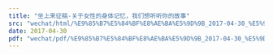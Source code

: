 ```yaml
---
title: "坐上来征稿-关于女性的身体记忆，我们想听听你的故事"
src: "wechat/html/%E9%85%B7%E5%84%BF%E8%AE%BA%E5%9D%9B_2017-04-30_%E5%9D%90%E4%B8%8A%E6%9D%A5%E5%BE%81%E7%A8%BF-%E5%85%B3%E4%BA%8E%E5%A5%B3%E6%80%A7%E7%9A%84%E8%BA%AB%E4%BD%93%E8%AE%B0%E5%BF%86%EF%BC%8C%E6%88%91%E4%BB%AC%E6%83%B3%E5%90%AC%E5%90%AC%E4%BD%A0%E7%9A%84%E6%95%85%E4%BA%8B.html"
date: 2017-04-30
pdf: "wechat/pdf/%E9%85%B7%E5%84%BF%E8%AE%BA%E5%9D%9B_2017-04-30_%E5%9D%90%E4%B8%8A%E6%9D%A5%E5%BE%81%E7%A8%BF-%E5%85%B3%E4%BA%8E%E5%A5%B3%E6%80%A7%E7%9A%84%E8%BA%AB%E4%BD%93%E8%AE%B0%E5%BF%86%EF%BC%8C%E6%88%91%E4%BB%AC%E6%83%B3%E5%90%AC%E5%90%AC%E4%BD%A0%E7%9A%84%E6%95%85%E4%BA%8B.pdf"
---
```

